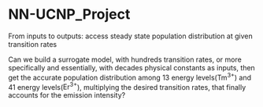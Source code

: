 # NN-UCNP_Project
From inputs to outputs: access steady state population distribution at given transition rates

Can we build a surrogate model, with hundreds transition rates, or more specifically and essentially, with decades physical constants as inputs, then get the accurate population distribution among 13 energy levels($\mathrm{Tm}^{3+}$) and 41 energy levels($\mathrm{Er}^{3+}$), multiplying the desired transition rates, that finally accounts for the emission intensity?
